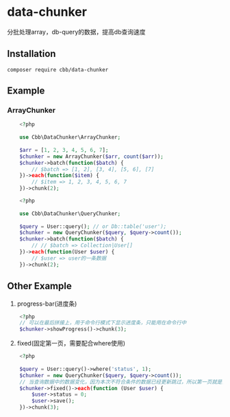 # data-chunker

分批处理array，db-query的数据，提高db查询速度

## Installation
`composer require cbb/data-chunker`

## Example

### ArrayChunker

```php
    <?php
 
    use Cbb\DataChunker\ArrayChunker;
 
    $arr = [1, 2, 3, 4, 5, 6, 7];
    $chunker = new ArrayChunker($arr, count($arr));
    $chunker->batch(function($batch) {
        // $batch => [1, 2], [3, 4], [5, 6], [7]
    })->each(function($item) {
        // $item => 1, 2, 3, 4, 5, 6, 7
    })->chunk(2);
```

```php
    <?php
 
    use Cbb\DataChunker\QueryChunker;
 
    $query = User::query(); // or Db::table('user');
    $chunker = new QueryChunker($query, $query->count());
    $chunker->batch(function($batch) {
        // // $batch => Collection|User[]
    })->each(function(User $user) {
        // $user => user的一条数据
    })->chunk(2);
```


## Other Example
1. progress-bar(进度条)
```php
    <?php
    // 可以在最后拼接上，用于命令行模式下显示进度条，只能用在命令行中
    $chunker->showProgress()->chunk(3);
```

2. fixed(固定第一页，需要配合where使用)
```php
    <?php
    
    $query = User::query()->where('status', 1);
    $chunker = new QueryChunker($query, $query->count()); 
    // 当查询数据中的数据变化，因为本次不符合条件的数据已经更新跳过，所以第一页就是需要更新的数据
    $chunker->fixed()->each(function (User $user) {
        $user->status = 0;
        $user->save();
    })->chunk(3);

```